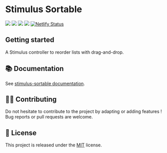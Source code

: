 # Stimulus Sortable

[![](https://img.shields.io/npm/dt/stimulus-sortable.svg)](https://www.npmjs.com/package/stimulus-sortable)
[![](https://img.shields.io/npm/v/stimulus-sortable.svg)](https://www.npmjs.com/package/stimulus-sortable)
[![](https://github.com/stimulus-components/stimulus-sortable/workflows/Lint/badge.svg)](https://github.com/stimulus-components/stimulus-sortable)
[![](https://img.shields.io/github/license/stimulus-components/stimulus-sortable.svg)](https://github.com/stimulus-components/stimulus-sortable)
[![Netlify Status](https://api.netlify.com/api/v1/badges/a8341029-7f19-443d-88aa-02c6325b389e/deploy-status)](https://stimulus-sortable.netlify.com)

## Getting started

A Stimulus controller to reorder lists with drag-and-drop.

## 📚 Documentation

See [stimulus-sortable documentation](https://www.stimulus-components.com/docs/stimulus-sortable/).

## 👷‍♂️ Contributing

Do not hesitate to contribute to the project by adapting or adding features ! Bug reports or pull requests are welcome.

## 📝 License

This project is released under the [MIT](http://opensource.org/licenses/MIT) license.
